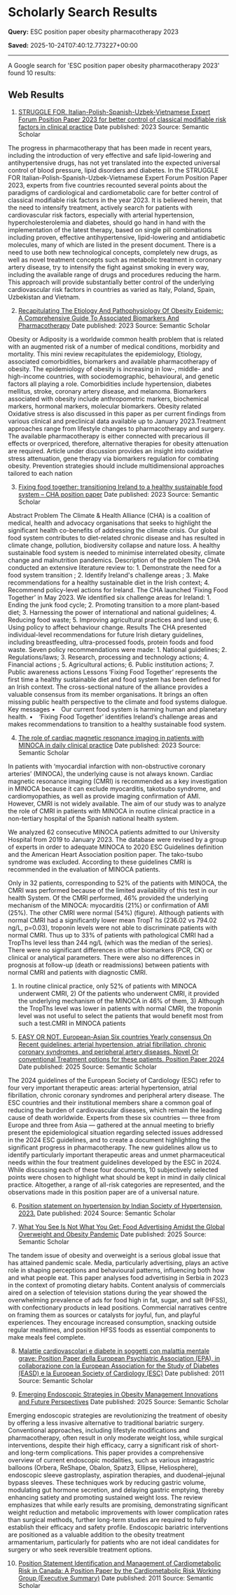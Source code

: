 # Scholarly Search Results

**Query:** ESC position paper obesity pharmacotherapy 2023

**Saved:** 2025-10-24T07:40:12.773227+00:00

---

A Google search for 'ESC position paper obesity pharmacotherapy 2023' found 10 results:

## Web Results
1. [STRUGGLE FOR. Italian-Polish-Spanish-Uzbek-Vietnamese Expert Forum Position Paper 2023 for better control of classical modifiable risk factors in clinical practice](https://www.semanticscholar.org/paper/b88fa84710442b98d28bd2772f4c81a04c65d081)
Date published: 2023
Source: Semantic Scholar

The progress in pharmacotherapy that has been made in recent years, including the introduction of very effective and safe lipid-lowering and antihypertensive drugs, has not yet translated into the expected universal control of blood pressure, lipid disorders and diabetes. In the STRUGGLE FOR Italian-Polish-Spanish-Uzbek-Vietnamese Expert Forum Position Paper 2023, experts from five countries recounted several points about the paradigms of cardiological and cardiometabolic care for better control of classical modifiable risk factors in the year 2023. It is believed herein, that the need to intensify treatment, actively search for patients with cardiovascular risk factors, especially with arterial hypertension, hypercholesterolemia and diabetes, should go hand in hand with the implementation of the latest therapy, based on single pill combinations including proven, effective antihypertensive, lipid-lowering and antidiabetic molecules, many of which are listed in the present document. There is a need to use both new technological concepts, completely new drugs, as well as novel treatment concepts such as metabolic treatment in coronary artery disease, try to intensify the fight against smoking in every way, including the available range of drugs and procedures reducing the harm. This approach will provide substantially better control of the underlying cardiovascular risk factors in countries as varied as Italy, Poland, Spain, Uzbekistan and Vietnam.

2. [Recapitulating The Etiology And Pathophysiology Of Obesity Epidemic: A Comprehensive Guide To Associated Biomarkers And Pharmacotherapy](https://www.semanticscholar.org/paper/522d4caf602054843f9202680f62019546d4e903)
Date published: 2023
Source: Semantic Scholar

Obesity or Adiposity is a worldwide common health problem that is related with an augmented risk of a number of medical conditions, morbidity and mortality. This mini review recapitulates the epidemiology, Etiology, associated comorbidities, biomarkers and available pharmacotherapy of obesity. The epidemiology of obesity is increasing in low-, middle- and high-income countries, with sociodemographic, behavioural, and genetic factors all playing a role. Comorbidities include hypertension, diabetes mellitus, stroke, coronary artery disease, and melanoma. Biomarkers associated with obesity include anthropometric markers, biochemical markers, hormonal markers, molecular biomarkers. Obesity related Oxidative stress is also discussed in this paper as per current findings from various clinical and preclinical data available up to January 2023.Treatment approaches range from lifestyle changes to pharmacotherapy and surgery. The available pharmacotherapy is either connected with precarious ill effects or overpriced, therefore, alternative therapies for obesity attenuation are required. Article under discussion provides an insight into oxidative stress attenuation, gene therapy via biomarkers regulation for combating obesity. Prevention strategies should include multidimensional approaches tailored to each nation

3. [Fixing food together: transitioning Ireland to a healthy sustainable food system – CHA position paper](https://www.semanticscholar.org/paper/98e50aa9e8991cecdb4369f65043daf7255a2091)
Date published: 2023
Source: Semantic Scholar

Abstract Problem The Climate & Health Alliance (CHA) is a coalition of medical, health and advocacy organisations that seeks to highlight the significant health co-benefits of addressing the climate crisis. Our global food system contributes to diet-related chronic disease and has resulted in climate change, pollution, biodiversity collapse and nature loss. A healthy sustainable food system is needed to minimise interrelated obesity, climate change and malnutrition pandemics. Description of the problem The CHA conducted an extensive literature review to: 1. Demonstrate the need for a food system transition ; 2. Identify Ireland's challenge areas ; 3. Make recommendations for a healthy sustainable diet in the Irish context; 4. Recommend policy-level actions for Ireland. The CHA launched ‘Fixing Food Together’ in May 2023. We identified six challenge areas for Ireland: 1. Ending the junk food cycle; 2. Promoting transition to a more plant-based diet; 3. Harnessing the power of international and national guidelines; 4. Reducing food waste; 5. Improving agricultural practices and land use; 6. Using policy to affect behaviour change. Results The CHA presented individual-level recommendations for future Irish dietary guidelines, including breastfeeding, ultra-processed foods, protein foods and food waste. Seven policy recommendations were made: 1. National guidelines; 2. Regulations/laws; 3. Research, processing and technology actions; 4. Financial actions ; 5. Agricultural actions; 6. Public institution actions; 7. Public awareness actions Lessons ‘Fixing Food Together’ represents the first time a healthy sustainable diet and food system has been defined for an Irish context. The cross-sectional nature of the alliance provides a valuable consensus from its member organisations. It brings an often missing public health perspective to the climate and food systems dialogue. Key messages • Our current food system is harming human and planetary health. • ‘Fixing Food Together’ identifies Ireland’s challenge areas and makes recommendations to transition to a healthy sustainable food system.

4. [The role of cardiac magnetic resonance imaging in patients with MINOCA in daily clinical practice](https://www.semanticscholar.org/paper/d2fc3f6d7f58111477dc5699dd7b7199b4b0528f)
Date published: 2023
Source: Semantic Scholar

In patients with ‘myocardial infarction with non-obstructive coronary arteries’ (MINOCA), the underlying cause is not always known. Cardiac magnetic resonance imaging (CMRI) is recommended as a key investigation in MINOCA because it can exclude myocarditis, takotsubo syndrome, and cardiomyopathies, as well as provide imaging confirmation of AMI. However, CMRI is not widely available. The aim of our study was to analyze the role of CMRI in patients with MINOCA in routine clinical practice in a non-tertiary hospital of the Spanish national health system.
 
 
 
 We analyzed 62 consecutive MINOCA patients admitted to our University Hospital from 2019 to January 2023. The database were revised by a group of experts in order to adequate MINOCA to 2020 ESC Guidelines definition and the American Heart Association position paper. The tako-tsubo syndrome was excluded. According to these guidelines CMRI is recommended in the evaluation of MINOCA patients.
 
 
 
 Only in 32 patients, corresponding to 52% of the patients with MINOCA, the CMRI was performed because of the limited availability of this test in our health System. Of the CMRI performed, 46% provided the underlying mechanism of the MINOCA: myocarditis (21%) or confirmation of AMI (25%). The other CMRI were normal (54%) (figure). Although patients with normal CMRI had a significantly lower mean TropT hs (236.02 vs 794.02 ng/L, p=0.03), troponin levels were not able to discriminate patients with normal CMRI. Thus up to 33% of patients with pathological CMRI had a TropThs level less than 244 ng/L (which was the median of the series).
 There were no significant differences in other biomarkers (PCR, CK) or clinical or analytical parameters. There were also no differences in prognosis at follow-up (death or readmissions) between patients with normal CMRI and patients with diagnostic CMRI.
 
 
 
 1) In routine clinical practice, only 52% of patients with MINOCA underwent CMRI, 2) Of the patients who underwent CMRI, it provided the underlying mechanism of the MINOCA in 46% of them, 3) Although the TropThs level was lower in patients with normal CMRI, the troponin level was not useful to select the patients that would benefit most from such a test.CMRI in MINOCA patients

5. [EASY OR NOT. European-Asian Six countries Yearly consensus On Recent guidelines: arterial hypertension, atrial fibrillation, chronic coronary syndromes, and peripheral artery diseases. Novel Or conventional Treatment options for these patients. Position Paper 2024](https://www.semanticscholar.org/paper/794ae3347221c1f64259d06c819f3bce94a3f135)
Date published: 2025
Source: Semantic Scholar

The 2024 guidelines of the European Society of Cardiology (ESC) refer to four very important therapeutic areas: arterial hypertension, atrial fibrillation, chronic coronary syndromes and peripheral artery disease. The ESC countries and their institutional members share a common goal of reducing the burden of cardiovascular diseases, which remain the leading cause of death worldwide. Experts from these six countries — three from Europe and three from Asia — gathered at the annual meeting to briefly present the epidemiological situation regarding selected issues addressed in the 2024 ESC guidelines, and to create a document highlighting the significant progress in pharmacotherapy. The new guidelines allow us to identify particularly important therapeutic areas and unmet pharmaceutical needs within the four treatment guidelines developed by the ESC in 2024. While discussing each of these four documents, 10 subjectively selected points were chosen to highlight what should be kept in mind in daily clinical practice. Altogether, a range of all-risk categories are represented, and the observations made in this position paper are of a universal nature.

6. [Position statement on hypertension by Indian Society of Hypertension, 2023.](https://www.semanticscholar.org/paper/4a8201a7bf7eabcaac58430dbc2bb5198d92c05d)
Date published: 2024
Source: Semantic Scholar


7. [What You See Is Not What You Get: Food Advertising Amidst the Global Overweight and Obesity Pandemic](https://www.semanticscholar.org/paper/5055967ed33a76416f957d5663bacab304ae2529)
Date published: 2025
Source: Semantic Scholar

The tandem issue of obesity and overweight is a serious global issue that has attained pandemic
scale. Media, particularly advertising, plays an active role in shaping perceptions and behavioural
patterns, influencing both how and what people eat. This paper analyses food advertising in Serbia in 2023 in the context of promoting dietary habits. Content analysis of commercials aired on a selection of television stations during the year showed the overwhelming prevalence of ads for food high in fat, sugar, and salt (HFSS), with confectionary products in lead positions. Commercial narratives centre on framing them as sources or catalysts for joyful, fun, and playful experiences. They encourage increased consumption, snacking outside regular mealtimes, and position HFSS foods as essential components to make meals feel complete.

8. [Malattie cardiovascolari e diabete in soggetti con malattia mentale grave: Position Paper della European Psychiatric Association (EPA), in collaborazione con la European Association for the Study of Diabetes (EASD) e la European Society of Cardiology (ESC)](https://www.semanticscholar.org/paper/cc353ee02ad432a6d4ea5e9e05793f97aa79d4f1)
Date published: 2011
Source: Semantic Scholar


9. [Emerging Endoscopic Strategies in Obesity Management Innovations and Future Perspectives](https://www.semanticscholar.org/paper/29c3806e174fb048082f803b24a284ebe498b14e)
Date published: 2025
Source: Semantic Scholar

Emerging endoscopic strategies are revolutionizing the treatment of obesity by offering a less invasive alternative to traditional bariatric surgery. Conventional approaches, including lifestyle modifications and pharmacotherapy, often result in only moderate weight loss, while surgical interventions, despite their high efficacy, carry a significant risk of short- and long-term complications. This paper provides a comprehensive overview of current endoscopic modalities, such as various intragastric balloons (Orbera, ReShape, Obalon, Spatz3, Ellipse, Heliosphere), endoscopic sleeve gastroplasty, aspiration therapies, and duodenal–jejunal bypass sleeves. These techniques work by reducing gastric volume, modulating gut hormone secretion, and delaying gastric emptying, thereby enhancing satiety and promoting sustained weight loss. The review emphasizes that while early results are promising, demonstrating significant weight reduction and metabolic improvements with lower complication rates than surgical methods, further long-term studies are required to fully establish their efficacy and safety profile. Endoscopic bariatric interventions are positioned as a valuable addition to the obesity treatment armamentarium, particularly for patients who are not ideal candidates for surgery or who seek reversible treatment options.

10. [Position Statement Identification and Management of Cardiometabolic Risk in Canada: A Position Paper by the Cardiometabolic Risk Working Group (Executive Summary)](https://www.semanticscholar.org/paper/b01a41257e9574dee6b3cd07e98d233acb119d29)
Date published: 2011
Source: Semantic Scholar

